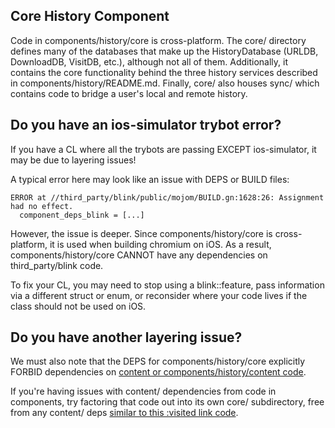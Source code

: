 ## Core History Component

Code in components/history/core is cross-platform. The core/ directory defines
many of the databases that make up the HistoryDatabase (URLDB, DownloadDB,
VisitDB, etc.), although not all of them. Additionally, it contains the core
functionality behind the three history services described in
components/history/README.md. Finally, core/ also houses sync/ which contains
code to bridge a user's local and remote history.

## Do you have an ios-simulator trybot error?
If you have a CL where all the trybots are passing EXCEPT ios-simulator, it
may be due to layering issues!

A typical error here may look like an issue with DEPS or BUILD files:
```
ERROR at //third_party/blink/public/mojom/BUILD.gn:1628:26: Assignment had no effect.
  component_deps_blink = [...]
```

However, the issue is deeper. Since components/history/core is cross-platform,
it is used when building chromium on iOS. As a result, components/history/core
CANNOT have any dependencies on third_party/blink code.

To fix your CL, you may need to stop using a blink::feature, pass information
via a different struct or enum, or reconsider where your code lives if the
class should not be used on iOS.

## Do you have another layering issue?
We must also note that the DEPS for components/history/core explicitly FORBID
dependencies on [content or components/history/content code](https://source.chromium.org/chromium/chromium/src/+/main:components/history/core/DEPS).

If you're having issues with content/ dependencies from code in components,
try factoring that code out into its own core/ subdirectory, free from any
content/ deps [similar to this :visited link code](https://source.chromium.org/chromium/chromium/src/+/main:components/visitedlink/core/).
